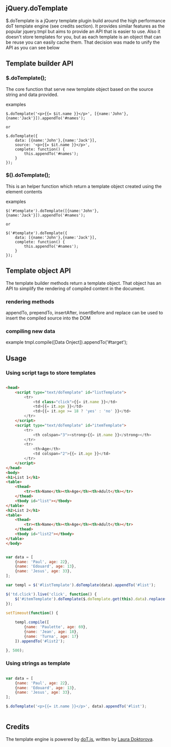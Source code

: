 ## jQuery.doTemplate

$.doTemplate is a jQuery template plugin build around the high performance doT template engine (see credits section). It provides similar features as the popular jquery.tmpl but aims
to provide an API that is easier to use. Also it doesn't store templates for you, but as each template is an object that can be reuse you can easily cache them. That decision was made
to unify the API as you can see below

## Template builder API

### $.doTemplate();

The core function that serve new template object based on the source string and data provided.

examples

    $.doTemplate('<p>{{= $it.name }}</p>', [{name:'John'},{name:'Jack'}]).appendTo('#names');

    or

    $.doTemplate({
        data: [{name:'John'},{name:'Jack'}],
        source: '<p>{{= $it.name }}</p>',
        complete: function() {
            this.appendTo('#names');
        }
    });


### $().doTemplate();

This is an helper function which return a template object created using the element contents

examples

    $('#template').doTemplate([{name:'John'},{name:'Jack'}]).appendTo('#names');

    or

    $('#template').doTemplate({
        data: [{name:'John'},{name:'Jack'}],
        complete: function() {
            this.appendTo('#names');
        }
    });

## Template object API

The template builder methods return a template object. That object has an API to simplify the rendering of compiled
content in the document.

### rendering methods

appendTo, prependTo, insertAfter, insertBefore and replace can be used to insert the compiled source into the DOM

### compiling new data

example tmpl.compile([Data Onject]).appendTo('#target');

## Usage

### Using script tags to store templates

```html

<head>
    <script type="text/doTemplate" id="listTemplate">
        <tr>
            <td class="click">{{= it.name }}</td>
            <td>{{= it.age }}</td>
            <td>{{= it.age >= 18 ? 'yes' : 'no' }}</td>
        </tr>
    </script>
    <script type="text/doTemplate" id="itemTemplate">
        <tr>
            <th colspan="3"><strong>{{= it.name }}</strong></th>
        </tr>
        <tr>
            <th>Age</th>
            <td colspan="2">{{= it.age }}</td>
        </tr>
    </script>
</head>
<body>
<h1>List 1</h1>
<table>
    <thead>
        <tr><th>Name</th><th>Age</th><th>Adult</th></tr>
    </thead>
    <tbody id="list"></tbody>
</table>
<h2>List 2</h1>
<table>
    <thead>
        <tr><th>Name</th><th>Age</th><th>Adult</th></tr>
    </thead>
    <tbody id="list2"></tbody>
</table>
</body>
```

```javascript

var data = [
    {name: 'Paul', age: 22},
    {name: 'Edouard', age: 13},
    {name: 'Jesus', age: 33},
];

var templ = $('#listTemplate').doTemplate(data).appendTo('#list');

$('td.click').live('click', function() {
    $('#itemTemplate').doTemplate($.doTemplate.get(this).data).replace($(this).parent());
});

setTimeout(function() {
        
    templ.compile([
        {name: 'Paulette', age: 69},
        {name: 'Jean', age: 18},
        {name: 'Turna', age: 17}
    ]).appendTo('#list2');

}, 500);

```

### Using strings as template

```javascript

var data = [
    {name: 'Paul', age: 22},
    {name: 'Edouard', age: 13},
    {name: 'Jesus', age: 33},
];

$.doTemplate('<p>{{= it.name }}</p>', data).appendTo('#list');
	
```


## Credits

The template engine is powered by [doT.js](http://olado.github.com/doT/), written by [Laura Doktorova](https://github.com/olado).
